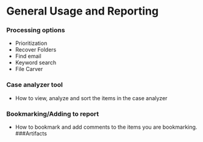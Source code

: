 # General Usage and Reporting
### Processing options 
* Prioritization
* Recover Folders
* Find email
* Keyword search
* File Carver
### Case analyzer tool
* How to view, analyze and sort the items in the case analyzer
### Bookmarking/Adding to report
* How to bookmark and add comments to the items you are bookmarking. 
###Artifacts
